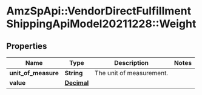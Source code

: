 # AmzSpApi::VendorDirectFulfillmentShippingApiModel20211228::Weight

## Properties
Name | Type | Description | Notes
------------ | ------------- | ------------- | -------------
**unit_of_measure** | **String** | The unit of measurement. | 
**value** | [**Decimal**](Decimal.md) |  | 

